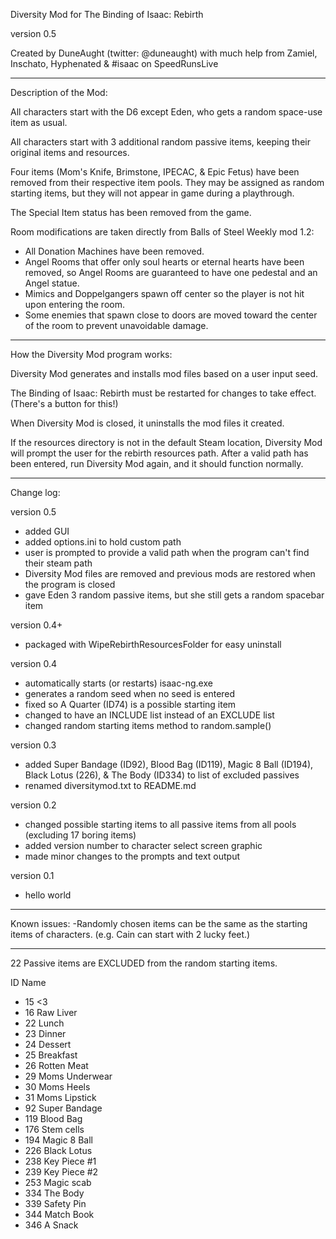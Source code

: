 Diversity Mod for The Binding of Isaac: Rebirth

version 0.5

Created by DuneAught (twitter: @duneaught)
with much help from Zamiel, Inschato, Hyphenated & #isaac on SpeedRunsLive

---

Description of the Mod:

All characters start with the D6 except Eden, who gets a random space-use item as usual.

All characters start with 3 additional random passive items, keeping their original items and resources.

Four items (Mom's Knife, Brimstone, IPECAC, & Epic Fetus) have been removed from their respective item pools. They may be assigned as random starting items, but they will not appear in game during a playthrough.

The Special Item status has been removed from the game.

Room modifications are taken directly from Balls of Steel Weekly mod 1.2:
- All Donation Machines have been removed.
- Angel Rooms that offer only soul hearts or eternal hearts have been removed, so Angel Rooms are guaranteed to have one pedestal and an Angel statue.
- Mimics and Doppelgangers spawn off center so the player is not hit upon entering the room.
- Some enemies that spawn close to doors are moved toward the center of the room to prevent unavoidable damage.

---

How the Diversity Mod program works:

Diversity Mod generates and installs mod files based on a user input seed.

The Binding of Isaac: Rebirth must be restarted for changes to take effect. (There's a button for this!)

When Diversity Mod is closed, it uninstalls the mod files it created.

If the resources directory is not in the default Steam location, Diversity Mod will prompt the user for the rebirth resources path. After a valid path has been entered, run Diversity Mod again, and it should function normally.

---

Change log:

version 0.5
- added GUI
- added options.ini to hold custom path
- user is prompted to provide a valid path when the program can't find their steam path
- Diversity Mod files are removed and previous mods are restored when the program is closed
- gave Eden 3 random passive items, but she still gets a random spacebar item

version 0.4+
- packaged with WipeRebirthResourcesFolder for easy uninstall

version 0.4
- automatically starts (or restarts) isaac-ng.exe
- generates a random seed when no seed is entered
- fixed so A Quarter (ID74) is a possible starting item
- changed to have an INCLUDE list instead of an EXCLUDE list
- changed random starting items method to random.sample()

version 0.3
- added Super Bandage (ID92), Blood Bag (ID119), Magic 8 Ball (ID194), Black Lotus (226), & The Body (ID334) to list of excluded passives
- renamed diversitymod.txt to README.md

version 0.2
- changed possible starting items to all passive items from all pools (excluding 17 boring items)
- added version number to character select screen graphic
- made minor changes to the prompts and text output

version 0.1
- hello world

---

Known issues:
-Randomly chosen items can be the same as the starting items of characters. (e.g. Cain can start with 2 lucky feet.)

---

22 Passive items are EXCLUDED from the random starting items.

ID	Name
- 15	<3
- 16	Raw Liver
- 22	Lunch
- 23	Dinner
- 24	Dessert
- 25	Breakfast
- 26	Rotten Meat
- 29	Moms Underwear
- 30	Moms Heels
- 31	Moms Lipstick
- 92	Super Bandage
- 119	Blood Bag
- 176	Stem cells
- 194	Magic 8 Ball
- 226	Black Lotus
- 238	Key Piece #1
- 239	Key Piece #2
- 253	Magic scab
- 334	The Body
- 339	Safety Pin
- 344	Match Book
- 346	A Snack
